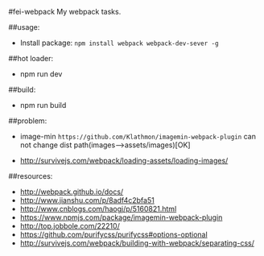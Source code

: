 #fei-webpack
My webpack tasks.


##usage:
+ Install package: `npm install webpack webpack-dev-sever -g`


##hot loader:
+ npm run dev

##build:
+ npm run build

##problem:
+ image-min `https://github.com/Klathmon/imagemin-webpack-plugin` can not change dist path(images-->assets/images)[OK]
- http://survivejs.com/webpack/loading-assets/loading-images/


##resources:
+ http://webpack.github.io/docs/
+ http://www.jianshu.com/p/8adf4c2bfa51
+ http://www.cnblogs.com/haogj/p/5160821.html
+ https://www.npmjs.com/package/imagemin-webpack-plugin
+ http://top.jobbole.com/22210/
+ https://github.com/purifycss/purifycss#options-optional
+ http://survivejs.com/webpack/building-with-webpack/separating-css/
